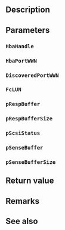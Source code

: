 ## Description

## Parameters

### `HbaHandle`

### `HbaPortWWN`

### `DiscoveredPortWWN`

### `FcLUN`

### `pRespBuffer`

### `pRespBufferSize`

### `pScsiStatus`

### `pSenseBuffer`

### `pSenseBufferSize`

## Return value

## Remarks

## See also